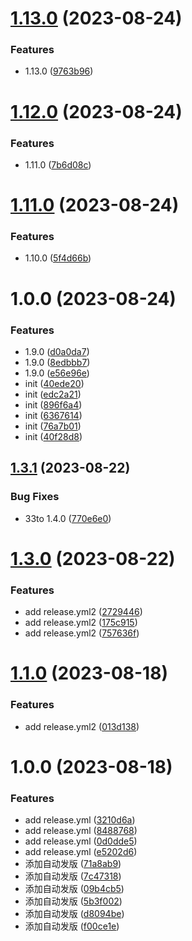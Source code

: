 # [1.13.0](https://github.com/shungang/csgtest/compare/v1.12.0...v1.13.0) (2023-08-24)


### Features

* 1.13.0 ([9763b96](https://github.com/shungang/csgtest/commit/9763b96f3953cf82bd75a0dd13bf1a65731e7f9e))

# [1.12.0](https://github.com/shungang/csgtest/compare/v1.11.0...v1.12.0) (2023-08-24)


### Features

* 1.11.0 ([7b6d08c](https://github.com/shungang/csgtest/commit/7b6d08c016e067054697d0e423587b96f738be44))

# [1.11.0](https://github.com/shungang/csgtest/compare/v1.10.0...v1.11.0) (2023-08-24)


### Features

* 1.10.0 ([5f4d66b](https://github.com/shungang/csgtest/commit/5f4d66bc76da9dc7633992f7712f478ba155a2c5))

# 1.0.0 (2023-08-24)


### Features

* 1.9.0 ([d0a0da7](https://github.com/shungang/csgtest/commit/d0a0da7f607a3ef0760850bbbd22d6299cd2b28e))
* 1.9.0 ([8edbbb7](https://github.com/shungang/csgtest/commit/8edbbb7a70fd721ed9c4d7c348081b00b697e694))
* 1.9.0 ([e56e96e](https://github.com/shungang/csgtest/commit/e56e96ec868c3b875759f22ce8c412dcde3e4bbc))
* init ([40ede20](https://github.com/shungang/csgtest/commit/40ede20ec3ae7a194d26b33a469e0c6376a13ca6))
* init ([edc2a21](https://github.com/shungang/csgtest/commit/edc2a21797df3872251662e248154d3f3e926b4b))
* init ([896f6a4](https://github.com/shungang/csgtest/commit/896f6a42fb778611a700a5d553daa7f088065dc0))
* init ([6367614](https://github.com/shungang/csgtest/commit/6367614ca9ab444c695c79cb88e0fd9fbe218b7f))
* init ([76a7b01](https://github.com/shungang/csgtest/commit/76a7b0141e2e9cf7f6b7dc2fd8a375b13a3f93c4))
* init ([40f28d8](https://github.com/shungang/csgtest/commit/40f28d857fbd57c02b4f743434207e3666edf733))

## [1.3.1](https://github.com/shungang/csgtest/compare/v1.3.0...v1.3.1) (2023-08-22)

### Bug Fixes

- 33to 1.4.0 ([770e6e0](https://github.com/shungang/csgtest/commit/770e6e0502a52a4a21fa747ed6e973b7e0c601bd))

# [1.3.0](https://github.com/shungang/csgtest/compare/v1.2.0...v1.3.0) (2023-08-22)

### Features

- add release.yml2 ([2729446](https://github.com/shungang/csgtest/commit/2729446d7761dfc2ddc320a16c9c1b83bfac1aee))
- add release.yml2 ([175c915](https://github.com/shungang/csgtest/commit/175c91587e9fc46b0b1e9a852f7d52fff129e248))
- add release.yml2 ([757636f](https://github.com/shungang/csgtest/commit/757636faecea74ad13faa632e59645df74f3194c))

# [1.1.0](https://github.com/shungang/csgtest/compare/v1.0.0...v1.1.0) (2023-08-18)

### Features

- add release.yml2 ([013d138](https://github.com/shungang/csgtest/commit/013d138b955f6ef4df1e6831545a0166d5f49458))

# 1.0.0 (2023-08-18)

### Features

- add release.yml ([3210d6a](https://github.com/shungang/csgtest/commit/3210d6ac41f80d1830312871b738e43c10b15580))
- add release.yml ([8488768](https://github.com/shungang/csgtest/commit/848876860bff647bafb6e9b6d620dd8bd8e7b6f1))
- add release.yml ([0d0dde5](https://github.com/shungang/csgtest/commit/0d0dde5794ba37ca9d2c68c6f4dbabcc06c89b1c))
- add release.yml ([e5202d6](https://github.com/shungang/csgtest/commit/e5202d6672cf077905185fea978de32e5e5ee4dc))
- 添加自动发版 ([71a8ab9](https://github.com/shungang/csgtest/commit/71a8ab95c94d8d772aa35b942e02d3bef528b6c4))
- 添加自动发版 ([7c47318](https://github.com/shungang/csgtest/commit/7c473185e450131e14eb11c836c6022b781debd3))
- 添加自动发版 ([09b4cb5](https://github.com/shungang/csgtest/commit/09b4cb591e7843c2600f4f1e2e9c3604b9ba087e))
- 添加自动发版 ([5b3f002](https://github.com/shungang/csgtest/commit/5b3f002e1530a2cc3199fe8848b490f1bf43d5a2))
- 添加自动发版 ([d8094be](https://github.com/shungang/csgtest/commit/d8094bee08162303de56586a18d661134a151daa))
- 添加自动发版 ([f00ce1e](https://github.com/shungang/csgtest/commit/f00ce1ecd4e07fc1062facc405a3a16a70f3f373))
